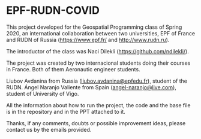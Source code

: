 # EPF-RUDN-COVID
This project developed for the Geospatial Programming class of Spring 2020, an international collaboration between two universities, EPF of France and RUDN of Russia (https://www.epf.fr/ and http://www.rudn.ru).

The introductor of the class was Naci Dilekli (https://github.com/ndilekli/).

The project was created by two internacional students doing their courses in France. Both of them Aeronautic engineer students.

Liubov Avdanina from Russia (liubov.avdanina@epfedu.fr), student of the RUDN. Ángel Naranjo Valiente from Spain (angel-naranjo@live.com), student of University of Vigo.

All the information about how to run the project, the code and the base file is in the repository and in the PPT attached to it.

Thanks, if any comments, doubts or possible improvement ideas, please contact us by the emails provided.
